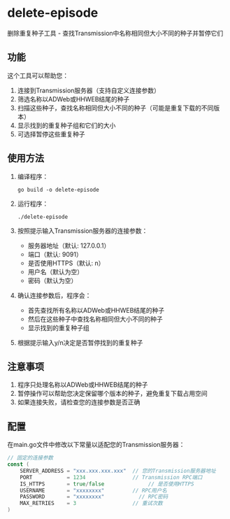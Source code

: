 # delete-episode

删除重复种子工具 - 查找Transmission中名称相同但大小不同的种子并暂停它们

## 功能

这个工具可以帮助您：

1. 连接到Transmission服务器（支持自定义连接参数）
2. 筛选名称以ADWeb或HHWEB结尾的种子
3. 扫描这些种子，查找名称相同但大小不同的种子（可能是重复下载的不同版本）
4. 显示找到的重复种子组和它们的大小
5. 可选择暂停这些重复种子

## 使用方法

1. 编译程序：
   ```
   go build -o delete-episode
   ```

2. 运行程序：
   ```
   ./delete-episode
   ```

3. 按照提示输入Transmission服务器的连接参数：
   - 服务器地址（默认: 127.0.0.1）
   - 端口（默认: 9091）
   - 是否使用HTTPS（默认: n）
   - 用户名（默认为空）
   - 密码（默认为空）

4. 确认连接参数后，程序会：
   - 首先查找所有名称以ADWeb或HHWEB结尾的种子
   - 然后在这些种子中查找名称相同但大小不同的种子
   - 显示找到的重复种子组
   
5. 根据提示输入y/n决定是否暂停找到的重复种子

## 注意事项

1. 程序只处理名称以ADWeb或HHWEB结尾的种子
2. 暂停操作可以帮助您决定保留哪个版本的种子，避免重复下载占用空间
3. 如果连接失败，请检查您的连接参数是否正确

## 配置

在main.go文件中修改以下常量以适配您的Transmission服务器：

```go
// 固定的连接参数
const (
    SERVER_ADDRESS = "xxx.xxx.xxx.xxx"  // 您的Transmission服务器地址
    PORT           = 1234               // Transmission RPC端口
    IS_HTTPS       = true/false              // 是否使用HTTPS
    USERNAME       = "xxxxxxxx"         // RPC用户名
    PASSWORD       = "xxxxxxxx"           // RPC密码
    MAX_RETRIES    = 3                  // 重试次数
)
``` 